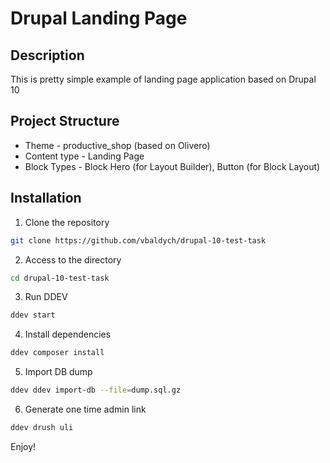 # Drupal Landing Page
## Description
This is pretty simple example of landing page application based on Drupal 10

## Project Structure
- Theme - productive_shop (based on Olivero)
- Content type - Landing Page
- Block Types - Block Hero (for Layout Builder), Button (for Block Layout)

## Installation
1. Clone the repository
```bash
git clone https://github.com/vbaldych/drupal-10-test-task
```
2. Access to the directory
```bash
cd drupal-10-test-task
```

3. Run DDEV
```bash
ddev start
```

4. Install dependencies
```bash
ddev composer install
```

5. Import DB dump
```bash
ddev ddev import-db --file=dump.sql.gz
```

6. Generate one time admin link
```bash
ddev drush uli
```

Enjoy!
